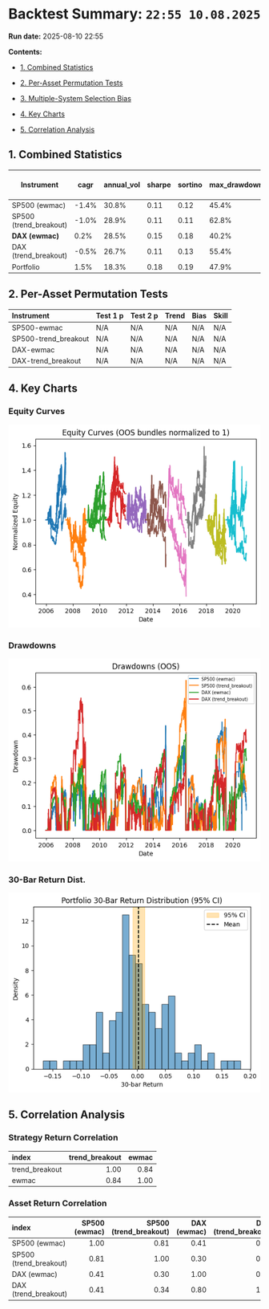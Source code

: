 # Backtest Summary: `22:55 10.08.2025`

**Run date:** 2025-08-10 22:55



**Contents:**

- [1. Combined Statistics](#1-combined-statistics)

- [2. Per-Asset Permutation Tests](#2-per-asset-permutation-tests)

- [3. Multiple-System Selection Bias](#3-multiple-system-selection-bias)

- [4. Key Charts](#4-key-charts)

- [5. Correlation Analysis](#5-correlation-analysis)



## 1. Combined Statistics

| Instrument | cagr | annual_vol | sharpe | sortino | max_drawdown | avg_drawdown | avg_dd_duration | profit_factor | expectancy | win_rate | std_daily | 5th pctile | 95th pctile | avg_win | avg_loss | max_loss_pct | avg_30d_ret | avg_30d_ret_plus_2std | avg_30d_ret_minus_2std | avg_30d_ret_ci_low | avg_30d_ret_ci_high | Cost %/Trade | Sharpe (no cost) |
| --- | --- | --- | --- | --- | --- | --- | --- | --- | --- | --- | --- | --- | --- | --- | --- | --- | --- | --- | --- | --- | --- | --- | --- |
| SP500 (ewmac) | -1.4% | 30.8% | 0.11 | 0.12 | 45.4% | 13.5% | 30.735849056603772 | 1.11 | 95.16 | 24.5% | 0.02 | -2.9% | 3.0% | 1.3% | -1.3% | -23.8% | 0.0038759468851461 | 0.1862539314897784 | -0.178502037719486 | -0.0127584148242605 | 0.0205103085945529 | 0.2% | 0.15 |
| SP500 (trend_breakout) | -1.0% | 28.9% | 0.11 | 0.11 | 62.8% | 15.3% | 23.40650406504065 | 1.23 | 288.65 | 34.3% | 0.02 | -2.8% | 2.7% | 1.3% | -1.3% | -25.5% | 0.0042934351695759 | 0.1776108843758262 | -0.1690240140366743 | -0.0115186988954518 | 0.0201055692346037 | 0.2% | 0.14 |
| **DAX (ewmac)** | 0.2% | 28.5% | 0.15 | 0.18 | 40.2% | 14.1% | 28.448275862068964 | 1.11 | 79.43 | 25.3% | 0.02 | -2.8% | 2.6% | 1.3% | -1.2% | -13.6% | 0.0042636584003834 | 0.1765010921108253 | -0.1679737753100583 | -0.0113746930819463 | 0.0199020098827132 | 0.0% | 0.18 |
| DAX (trend_breakout) | -0.5% | 26.7% | 0.11 | 0.13 | 55.4% | 15.4% | 24.084615384615383 | 1.11 | 81.02 | 35.4% | 0.02 | -2.6% | 2.6% | 1.2% | -1.2% | -14.9% | 0.0033279355722902 | 0.1769134760345165 | -0.170257604889936 | -0.0124419088011018 | 0.0190977799456823 | 0.0% | 0.14 |
| Portfolio | 1.5% | 18.3% | 0.18 | 0.19 | 47.9% | 18.3% | 99.13157894736842 | 1.02 | 7.74 | 53.1% | 0.01 | -1.7% | 1.7% | 0.7% | -0.8% | -12.2% | 0.0031239255012312 | 0.1171741583028445 | -0.1109263073003822 | -0.0067633721598641 | 0.0130112231623265 | N/A | N/A |



## 2. Per-Asset Permutation Tests

| Instrument           | Test 1 p   | Test 2 p   | Trend   | Bias   | Skill   |
|:---------------------|:-----------|:-----------|:--------|:-------|:--------|
| SP500-ewmac          | N/A        | N/A        | N/A     | N/A    | N/A     |
| SP500-trend_breakout | N/A        | N/A        | N/A     | N/A    | N/A     |
| DAX-ewmac            | N/A        | N/A        | N/A     | N/A    | N/A     |
| DAX-trend_breakout   | N/A        | N/A        | N/A     | N/A    | N/A     |



## 4. Key Charts

### Equity Curves

![Equity Curves](equity_all_bundles.png)



### Drawdowns

![Drawdowns](drawdown_all_bundles.png)



### 30-Bar Return Dist.

![30-Bar Return Dist.](portfolio_30bar_return_distribution.png)



## 5. Correlation Analysis

### Strategy Return Correlation

| index          |   trend_breakout |   ewmac |
|:---------------|-----------------:|--------:|
| trend_breakout |             1.00 |    0.84 |
| ewmac          |             0.84 |    1.00 |



### Asset Return Correlation

| index                  |   SP500 (ewmac) |   SP500 (trend_breakout) |   DAX (ewmac) |   DAX (trend_breakout) |
|:-----------------------|----------------:|-------------------------:|--------------:|-----------------------:|
| SP500 (ewmac)          |            1.00 |                     0.81 |          0.41 |                   0.41 |
| SP500 (trend_breakout) |            0.81 |                     1.00 |          0.30 |                   0.34 |
| DAX (ewmac)            |            0.41 |                     0.30 |          1.00 |                   0.80 |
| DAX (trend_breakout)   |            0.41 |                     0.34 |          0.80 |                   1.00 |

